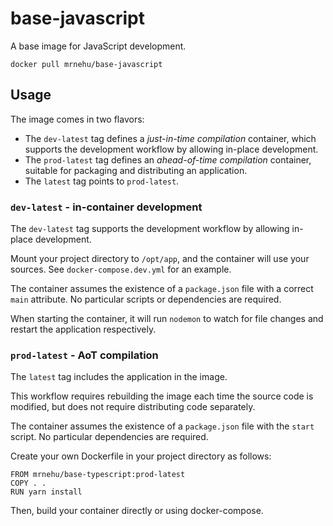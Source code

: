 base-javascript
===============

A base image for JavaScript development.

```
docker pull mrnehu/base-javascript
```

## Usage

The image comes in two flavors:

-	The `dev-latest` tag defines a _just-in-time compilation_ container, which supports the development workflow by allowing in-place development.
-	The `prod-latest` tag defines an _ahead-of-time compilation_ container, suitable for packaging and distributing an application.
-	The `latest` tag points to `prod-latest`.

### `dev-latest` - in-container development

The `dev-latest` tag supports the development workflow by allowing in-place development.

Mount your project directory to `/opt/app`, and the container will use your sources. See `docker-compose.dev.yml` for an example.

The container assumes the existence of a `package.json` file with a correct `main` attribute. No particular scripts or dependencies are required.

When starting the container, it will run `nodemon` to watch for file changes and restart the application respectively.

### `prod-latest` - AoT compilation

The `latest` tag includes the application in the image.

This workflow requires rebuilding the image each time the source code is modified, but does not require distributing code separately.

The container assumes the existence of a `package.json` file with the `start` script. No particular dependencies are required.

Create your own Dockerfile in your project directory as follows:
```
FROM mrnehu/base-typescript:prod-latest
COPY . .
RUN yarn install
```

Then, build your container directly or using docker-compose.
